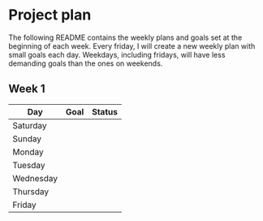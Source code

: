 # Project plan

The following README contains the weekly plans and goals set at the beginning of each week. 
Every friday, I will create a new weekly plan with small goals each day. Weekdays, including
fridays, will have less demanding goals than the ones on weekends.

## Week 1

| Day           | Goal          | Status    |
| ------------- |:-------------:| --------- |
| Saturday      |               |           |
| Sunday        |               |           |
| Monday        |               |           |
| Tuesday       |               |           |
| Wednesday     |               |           |
| Thursday      |               |           |
| Friday        |               |           |
